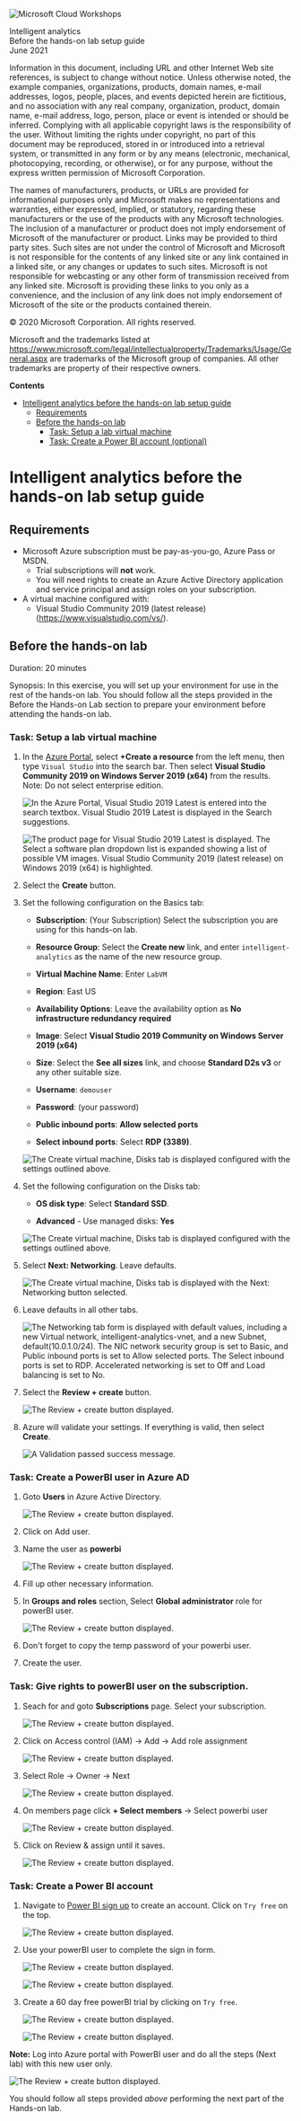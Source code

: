 ![Microsoft Cloud Workshops](https://github.com/Microsoft/MCW-Template-Cloud-Workshop/raw/main/Media/ms-cloud-workshop.png "Microsoft Cloud Workshops")

<div class="MCWHeader1">
Intelligent analytics
</div>

<div class="MCWHeader2">
Before the hands-on lab setup guide
</div>

<div class="MCWHeader3">
June 2021
</div>

Information in this document, including URL and other Internet Web site references, is subject to change without notice. Unless otherwise noted, the example companies, organizations, products, domain names, e-mail addresses, logos, people, places, and events depicted herein are fictitious, and no association with any real company, organization, product, domain name, e-mail address, logo, person, place or event is intended or should be inferred. Complying with all applicable copyright laws is the responsibility of the user. Without limiting the rights under copyright, no part of this document may be reproduced, stored in or introduced into a retrieval system, or transmitted in any form or by any means (electronic, mechanical, photocopying, recording, or otherwise), or for any purpose, without the express written permission of Microsoft Corporation.

The names of manufacturers, products, or URLs are provided for informational purposes only and Microsoft makes no representations and warranties, either expressed, implied, or statutory, regarding these manufacturers or the use of the products with any Microsoft technologies. The inclusion of a manufacturer or product does not imply endorsement of Microsoft of the manufacturer or product. Links may be provided to third party sites. Such sites are not under the control of Microsoft and Microsoft is not responsible for the contents of any linked site or any link contained in a linked site, or any changes or updates to such sites. Microsoft is not responsible for webcasting or any other form of transmission received from any linked site. Microsoft is providing these links to you only as a convenience, and the inclusion of any link does not imply endorsement of Microsoft of the site or the products contained therein.

© 2020 Microsoft Corporation. All rights reserved.

Microsoft and the trademarks listed at <https://www.microsoft.com/legal/intellectualproperty/Trademarks/Usage/General.aspx> are trademarks of the Microsoft group of companies. All other trademarks are property of their respective owners.

**Contents**

<!-- TOC -->

- [Intelligent analytics before the hands-on lab setup guide](#intelligent-analytics-before-the-hands-on-lab-setup-guide)
  - [Requirements](#requirements)
  - [Before the hands-on lab](#before-the-hands-on-lab)
    - [Task: Setup a lab virtual machine](#task-setup-a-lab-virtual-machine)
    - [Task: Create a Power BI account (optional)](#task-create-a-power-bi-account-optional)
<!-- /TOC -->

# Intelligent analytics before the hands-on lab setup guide

## Requirements

- Microsoft Azure subscription must be pay-as-you-go, Azure Pass or MSDN.
  - Trial subscriptions will **not** work.
  - You will need rights to create an Azure Active Directory application and service principal and assign roles on your subscription.
- A virtual machine configured with:
  - Visual Studio Community 2019 (latest release) (<https://www.visualstudio.com/vs/>).

## Before the hands-on lab

Duration: 20 minutes

Synopsis: In this exercise, you will set up your environment for use in the rest of the hands-on lab. You should follow all the steps provided in the Before the Hands-on Lab section to prepare your environment before attending the hands-on lab.

### Task: Setup a lab virtual machine

1. In the [Azure Portal](https://portal.azure.com/), select **+Create a resource** from the left menu, then type `Visual Studio` into the search bar. Then select **Visual Studio Community 2019 on Windows Server 2019 (x64)** from the results. Note: Do not select enterprise edition. 

    ![In the Azure Portal, Visual Studio 2019 Latest is entered into the search textbox. Visual Studio 2019 Latest is displayed in the Search suggestions.](media/2019-06-19-15-05-08.png "Visual Studio 2019 Latest option is displayed")

    ![The product page for Visual Studio 2019 Latest is displayed. The Select a software plan dropdown list is expanded showing a list of possible VM images.  Visual Studio Community 2019 (latest release) on Windows 2019 (x64) is highlighted.](media/2019-09-03-12-22-16.png "Visual Studio Community 2019 (latest release) on Windows 2019 (x64) selected")

2. Select the **Create** button.

3. Set the following configuration on the Basics tab:

    - **Subscription**: (Your Subscription) Select the subscription you are using for this hands-on lab.

    - **Resource Group**: Select the **Create new** link, and enter `intelligent-analytics` as the name of the new resource group.

    - **Virtual Machine Name**: Enter `LabVM`

    - **Region**: East US

    - **Availability Options**:  Leave the availability option as **No infrastructure redundancy required**

    - **Image**: Select **Visual Studio 2019 Community on Windows Server 2019 (x64)**

    - **Size**: Select the **See all sizes** link, and choose **Standard D2s v3** or any other suitable size. 

    - **Username**: `demouser`

    - **Password**: (your password)

    - **Public inbound ports**: **Allow selected ports**

    - **Select inbound ports**: Select **RDP (3389)**.
    
    ![The Create virtual machine, Disks tab is displayed configured with the settings outlined above.](update/ScreenShot00937.png "Create a Virtual Machine")
    
4. Set the following configuration on the Disks tab:

    - **OS disk type**: Select **Standard SSD**.

    - **Advanced** - Use managed disks: **Yes**

    ![The Create virtual machine, Disks tab is displayed configured with the settings outlined above.](update/ScreenShot00936.png "Create a Virtual Machine")

5. Select **Next: Networking**. Leave defaults. 

    ![The Create virtual machine, Disks tab is displayed with the Next: Networking button selected.](media/2019-03-20-11-18-33.png "Review the next blade - Networking.")

6. Leave defaults in all other tabs. 

    ![The Networking tab form is displayed with default values, including a new Virtual network, intelligent-analytics-vnet, and a new Subnet, default(10.0.1.0/24). The NIC network security group is set to Basic, and Public inbound ports is set to Allow selected ports. The Select inbound ports is set to RDP. Accelerated networking is set to Off and Load balancing is set to No.](media/2019-03-20-11-20-21.png "Networking tab - Configure Virtual Networks")

7. Select the **Review + create** button.

    ![The Review + create button displayed.](media/2019-03-20-11-23-20.png "Review and create button")

8. Azure will validate your settings.  If everything is valid, then select **Create**.

    ![A Validation passed success message.](media/2019-03-20-15-18-30.png "Validation passed")

### Task: Create a PowerBI user in Azure AD

1. Goto **Users** in Azure Active Directory.

    ![The Review + create button displayed.](update/ScreenShot00938.png "Review and create button")
2. Click on Add user.
3. Name the user as **powerbi**

    ![The Review + create button displayed.](update/ScreenShot00939.png "Review and create button")
    
4. Fill up other necessary information.
5.  In **Groups and roles** section, Select **Global administrator** role for powerBI user.

    ![The Review + create button displayed.](update/ScreenShot00941.png "Review and create button")
    
6.  Don't forget to copy the temp password of your powerbi user.
7.  Create the user. 

### Task: Give rights to powerBI user on the subscription. 

1. Seach for and goto **Subscriptions** page. Select your subscription. 

    ![The Review + create button displayed.](update/ScreenShot00943.png "Review and create button")
    
2. Click on Access control (IAM) -> Add -> Add role assignment 

    ![The Review + create button displayed.](update/ScreenShot00944.png "Review and create button")
    
3. Select Role -> Owner -> Next

    ![The Review + create button displayed.](update/ScreenShot00945.png "Review and create button")
    
4. On members page click **+ Select members** -> Select powerbi user 

    ![The Review + create button displayed.](update/ScreenShot00946.png "Review and create button")

5. Click on Review & assign until it saves.  

    ![The Review + create button displayed.](update/ScreenShot00948.png "Review and create button")
    
### Task: Create a Power BI account

1. Navigate to [Power BI sign up](https://powerbi.microsoft.com/) to create an account. Click on `Try free` on the top. 

    ![The Review + create button displayed.](update/ScreenShot00949.png "Review and create button")
    
2. Use your powerBI user to complete the sign in form. 
    
    ![The Review + create button displayed.](update/ScreenShot00950.png "Review and create button")
    
    ![The Review + create button displayed.](update/ScreenShot00951.png "Review and create button")

4. Create a 60 day free powerBI trial by clicking on `Try free`.   

    ![The Review + create button displayed.](update/ScreenShot00955.png "Review and create button")

    ![The Review + create button displayed.](update/ScreenShot00956.png "Review and create button")
    
**Note:** Log into Azure portal with PowerBI user and do all the steps (Next lab) with this new user only. 

![The Review + create button displayed.](update/ScreenShot00959.png "Review and create button")

You should follow all steps provided *above* performing the next part of the Hands-on lab.
